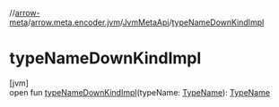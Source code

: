 //[arrow-meta](../../../index.md)/[arrow.meta.encoder.jvm](../index.md)/[JvmMetaApi](index.md)/[typeNameDownKindImpl](type-name-down-kind-impl.md)

# typeNameDownKindImpl

[jvm]\
open fun [typeNameDownKindImpl](type-name-down-kind-impl.md)(typeName: [TypeName](../../arrow.meta.ast/-type-name/index.md)): [TypeName](../../arrow.meta.ast/-type-name/index.md)
